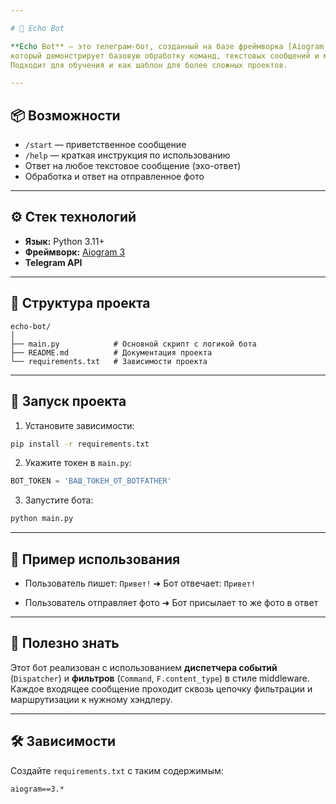 ```yaml
---

# 🤖 Echo Bot

**Echo Bot** — это телеграм-бот, созданный на базе фреймворка [Aiogram 3](https://docs.aiogram.dev/),
который демонстрирует базовую обработку команд, текстовых сообщений и медиа (фото). 
Подходит для обучения и как шаблон для более сложных проектов.

---
```


## 📦 Возможности

* `/start` — приветственное сообщение
* `/help` — краткая инструкция по использованию
* Ответ на любое текстовое сообщение (эхо-ответ)
* Обработка и ответ на отправленное фото

---

## ⚙️ Стек технологий

* **Язык:** Python 3.11+
* **Фреймворк:** [Aiogram 3](https://github.com/aiogram/aiogram)
* **Telegram API**

---

## 📁 Структура проекта

```
echo-bot/
│
├── main.py            # Основной скрипт с логикой бота
├── README.md          # Документация проекта
└── requirements.txt   # Зависимости проекта
```

---

## 🚀 Запуск проекта

1. Установите зависимости:

```bash
pip install -r requirements.txt
```

2. Укажите токен в `main.py`:

```python
BOT_TOKEN = 'ВАШ_ТОКЕН_ОТ_BOTFATHER'
```

3. Запустите бота:

```bash
python main.py
```

---

## 📌 Пример использования

* Пользователь пишет: `Привет!`
  ➜ Бот отвечает: `Привет!`

* Пользователь отправляет фото
  ➜ Бот присылает то же фото в ответ

---

## 🧠 Полезно знать

Этот бот реализован с использованием **диспетчера событий** (`Dispatcher`) и **фильтров** (`Command`, `F.content_type`) в стиле middleware. Каждое входящее сообщение проходит сквозь цепочку фильтрации и маршрутизации к нужному хэндлеру.

---

## 🛠️ Зависимости

Создайте `requirements.txt` с таким содержимым:

```
aiogram==3.*
```


